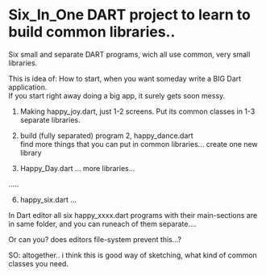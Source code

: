 Six_In_One       DART project to learn to build common libraries..
==========

Six small and separate DART programs, wich all use common, very small libraries.  

This is idea of:  How to start, when you want someday write a BIG Dart application.  
If you start right away doing a big app, it surely gets soon messy.

1.  Making happy_joy.dart, just 1-2 screens. 
    Put its common classes in 1-3 separate libraries.  

2.  build (fully separated) program 2, happy_dance.dart  
    find more things that you can put in common libraries... create one new library

3.  Happy_Day.dart ... more libraries...

.....

6.  happy_six.dart    ... 


In Dart editor all six happy_xxxx.dart programs with their   main-sections are in 
same folder, and you can runeach of them separate....  

Or can you?   does editors file-system prevent this...?


SO:  altogether..  i think this is good way of sketching, what kind of common classes you need. 
